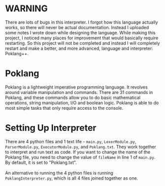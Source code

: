 # WARNING
There are lots of bugs in this interpreter. I forgot how this language actually works, so there will never be actual documentation. Instead I uploaded some notes I wrote down while designing the language. While making this project, I noticed many places for improvement that would basically require restarting. So this project will not be completed and instead I will completely restart and make a better, and more advanced, language and interpreter: Poklang++. 

# Poklang
Poklang is a lightweight imperative programming language. It revolves around variable manipulation and commands. There are 31 commands in Poklang, and these commands allow you to do basic mathematical operations, string manipulation, I/O and boolean logic. Poklang is able to do most simple tasks that only require access to the console.
# Setting Up Interpreter
There are 4 python files and 1 text life - ```main.py```, ```LexerModule.py```, ```ParserModule.py```, ```ExecutorModule.py```, and ```Poklang.txt```. They work together to interpret and run text as code. If you want to change the name of the Poklang file, you need to change the value of ```fileName``` in line 1 of ```main.py```. By default, it is set to "Poklang.txt".<br><br>An alternative to running the 4 python files is running ```PoklangInterpreter.py```, which is all 4 files joined together as one.
